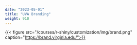 ```yaml
---
date: "2023-05-01"
title: "UVA Branding"
weight: 910
---
```


{{< figure src="/courses/r-shiny/customization/img/brand.png" caption="https://brand.virginia.edu/">}}
